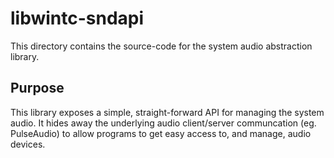 # libwintc-sndapi
This directory contains the source-code for the system audio abstraction library.

## Purpose
This library exposes a simple, straight-forward API for managing the system audio. It hides away the underlying audio client/server communcation (eg. PulseAudio) to allow programs to get easy access to, and manage, audio devices.
